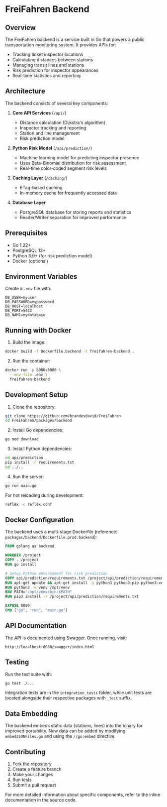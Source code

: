 # FreiFahren Backend

## Overview

The FreiFahren backend is a service built in Go that powers a public transportation monitoring system. It provides APIs for:

- Tracking ticket inspector locations
- Calculating distances between stations
- Managing transit lines and stations
- Risk prediction for inspector appearances
- Real-time statistics and reporting

## Architecture

The backend consists of several key components:

1. **Core API Services** (`/api/`)
   - Distance calculation (Dijkstra's algorithm)
   - Inspector tracking and reporting
   - Station and line management
   - Risk prediction model

2. **Python Risk Model** (`/api/prediction/`)
   - Machine learning model for predicting inspector presence
   - Uses Beta-Binomial distribution for risk assessment
   - Real-time color-coded segment risk levels

3. **Caching Layer** (`/caching/`)
   - ETag-based caching
   - In-memory cache for frequently accessed data

4. **Database Layer**
   - PostgreSQL database for storing reports and statistics
   - Reader/Writer separation for improved performance

## Prerequisites

- Go 1.22+
- PostgreSQL 13+
- Python 3.9+ (for risk prediction model)
- Docker (optional)

## Environment Variables

Create a `.env` file with:

```plaintext
DB_USER=myuser
DB_PASSWORD=mypassword
DB_HOST=localhost
DB_PORT=5432
DB_NAME=mydatabase
```

## Running with Docker

1. Build the image:
```bash
docker build -f Dockerfile.backend -t freifahren-backend .
```

2. Run the container:
```bash
docker run -p 8080:8080 \
  --env-file .env \
  freifahren-backend
```

## Development Setup

1. Clone the repository:
```bash
git clone https://github.com/brandesdavid/FreiFahren
cd FreiFahren/packages/backend
```

2. Install Go dependencies:
```bash
go mod download
```

3. Install Python dependencies:
```bash
cd api/prediction
pip install -r requirements.txt
cd ../..
```

4. Run the server:
```bash
go run main.go
```

For hot reloading during development:
```bash
reflex -c reflex.conf
```

## Docker Configuration

The backend uses a multi-stage Dockerfile (reference: `packages/backend/Dockerfile.prod.backend`):

```dockerfile
FROM golang as backend

WORKDIR /project
COPY . /project
RUN go install

# Setup Python environment for risk prediction
COPY api/prediction/requirements.txt /project/api/prediction/requirements.txt
RUN apt-get update && apt-get install -y python3 python3-pip python3-venv
RUN python3 -m venv /opt/venv
ENV PATH="/opt/venv/bin:$PATH"
RUN pip3 install -r /project/api/prediction/requirements.txt

EXPOSE 8080
CMD ["go", "run", "main.go"]
```

## API Documentation

The API is documented using Swagger. Once running, visit:
```
http://localhost:8080/swagger/index.html
```

## Testing

Run the test suite with:
```bash
go test ./...
```

Integration tests are in the `integration_tests` folder, while unit tests are located alongside their respective packages with `_test` suffix.

## Data Embedding

The backend embeds static data (stations, lines) into the binary for improved portability. New data can be added by modifying `embedJSONFiles.go` and using the `//go:embed` directive.

## Contributing

1. Fork the repository
2. Create a feature branch
3. Make your changes
4. Run tests
5. Submit a pull request

For more detailed information about specific components, refer to the inline documentation in the source code.
